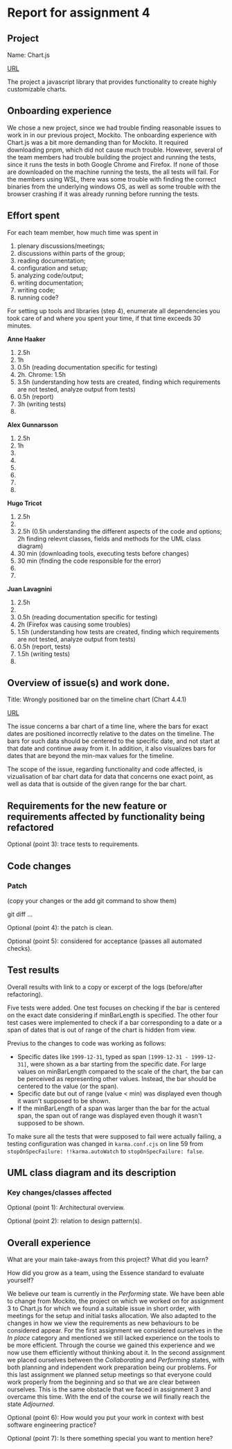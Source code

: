 # Report for assignment 4

## Project

Name: Chart.js

[URL](https://github.com/alexarne/Chart.js)

The project a javascript library that provides functionality to create highly customizable charts.

## Onboarding experience

We chose a new project, since we had trouble finding reasonable issues to work in in our previous project, Mockito.
The onboarding experience with Chart.js was a bit more demanding than for Mockito. It required downloading pnpm, which did not cause much trouble. However, several of the team members had trouble building the project and running the tests, since it runs the tests in both Google Chrome and Firefox. If none of those are downloaded on the machine running the tests, the all tests will fail. For the members using WSL, there was some trouble with finding the correct binaries from the underlying windows OS, as well as some trouble with the browser crashing if it was already running before running the tests.

## Effort spent

For each team member, how much time was spent in

1. plenary discussions/meetings;
2. discussions within parts of the group;
3. reading documentation;
4. configuration and setup;
5. analyzing code/output;
6. writing documentation;
7. writing code;
8. running code?

For setting up tools and libraries (step 4), enumerate all dependencies
you took care of and where you spent your time, if that time exceeds
30 minutes.

**Anne Haaker**

1. 2.5h
2. 1h
3. 0.5h (reading documentation specific for testing)
4. 2h. Chrome: 1.5h
5. 3.5h (understanding how tests are created, finding which requirements are not tested, analyze output from tests)
6. 0.5h (report)
7. 3h (writing tests)
8. 

**Alex Gunnarsson**

1. 2.5h
2. 1h
3. 
4. 
5. 
6. 
7. 
8. 

**Hugo Tricot**

1. 2.5h
2. 
3. 2.5h (0.5h understanding the different aspects of the code and options; 2h finding relevnt classes, fields and methods for the UML class diagram)
4. 30 min (downloading tools, executing tests before changes)
5. 30 min (finding the code responsible for the error)
6. 
7. 

**Juan Lavagnini**

1. 2.5h
2. 
3. 0.5h (reading documentation specific for testing)
4. 2h (Firefox was causing some troubles)
5. 1.5h (understanding how tests are created, finding which requirements are not tested, analyze output from tests)
6. 0.5h (report, tests)
7. 1.5h (writing tests)
8. 

## Overview of issue(s) and work done.

Title: Wrongly positioned bar on the timeline chart (Chart 4.4.1)

[URL](https://github.com/chartjs/Chart.js/issues/11667)

The issue concerns a bar chart of a time line, where the bars for exact dates are positioned incorrectly relative to the dates on the timeline. The bars for such data should be centered to the specific date, and not start at that date and continue away from it. In addition, it also visualizes bars for dates that are beyond the min-max values for the timeline.

The scope of the issue, regarding functionality and code affected, is vizualisation of bar chart data for data that concerns one exact point, as well as data that is outside of the given range for the bar chart. 

## Requirements for the new feature or requirements affected by functionality being refactored

Optional (point 3): trace tests to requirements.

## Code changes

### Patch

(copy your changes or the add git command to show them)

git diff ...

Optional (point 4): the patch is clean.

Optional (point 5): considered for acceptance (passes all automated checks).

## Test results

Overall results with link to a copy or excerpt of the logs (before/after
refactoring).

Five tests were added. One test focuses on checking if the bar is centered on the exact date considering if minBarLength is specified. The other four test cases were implemented to check if a bar corresponding to a date or a span of dates that is out of range of the chart is hidden from view. 

Previus to the changes to code was working as follows:

- Specific dates like `1999-12-31`, typed as span `[1999-12-31 - 1999-12-31]`, were shown as a bar starting from the specific date. For large values on minBarLength compared to the scale of the chart, the bar can be perceived as representing other values. Instead, the bar should be centered to the value (or the span).
- Specific date but out of range (value < min) was displayed even though it wasn't supposed to be shown.
- If the minBarLength of a span was larger than the bar for the actual span, the span out of range was displayed even though it wasn't supposed to be shown.

To make sure all the tests that were supposed to fail were actually failing, a testing configuration was changed in `karma.conf.cjs` on line 59 from `stopOnSpecFailure: !!karma.autoWatch` to `stopOnSpecFailure: false`. 

## UML class diagram and its description

### Key changes/classes affected

Optional (point 1): Architectural overview.

Optional (point 2): relation to design pattern(s).

## Overall experience

What are your main take-aways from this project? What did you learn?

How did you grow as a team, using the Essence standard to evaluate yourself?

We believe our team is currently in the *Performing* state. We have been able to change from Mockito, the project on which we worked on for assignment 3 to Chart.js for which we found a suitable issue in short order, with meetings for the setup and initial tasks allocation. We also adapted to the changes in how we view the requirements as new behaviours to be considered appear. For the first assignment we considered ourselves in the *In place* category and mentioned we still lacked experience on the tools to be more efficient. Through the course we gained this experience and we now use them efficiently without thinking about it. In the second assignment we placed ourselves between the *Collaborating* and *Performing* states, with both planning and independent work preparation being our problems. For this last assignment we planned setup meetings so that everyone could work properly from the beginning and so that we are clear between ourselves. This is the same obstacle that we faced in assignment 3 and overcame this time. With the end of the course we will finally reach the state *Adjourned*.

Optional (point 6): How would you put your work in context with best software
engineering practice?

Optional (point 7): Is there something special you want to mention here?

